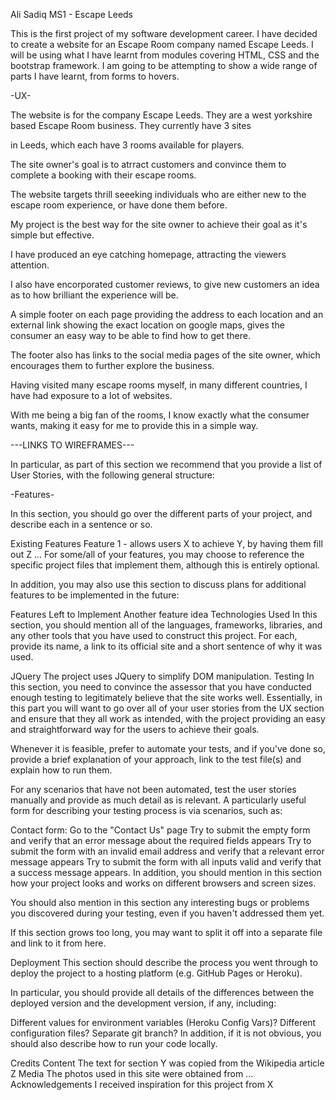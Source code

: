 Ali Sadiq MS1 - Escape Leeds

This is the first project of my software development career. I have decided to create a website for an Escape Room company named Escape Leeds.
I will be using what I have learnt from modules covering HTML, CSS and the bootstrap framework. I am going to be attempting to show a wide range
of parts I have learnt, from forms to hovers. 


-UX-

The website is for the company Escape Leeds. They are a west yorkshire based Escape Room business. They currently have 3 sites

in Leeds, which each have 3 rooms available for players. 

The site owner's goal is to atrract customers and convince them to complete a booking with their escape rooms.

The website targets thrill seeeking individuals who are either new to the escape room experience, or have done them before.

My project is the best way for the site owner to achieve their goal as it's simple but effective. 

I have produced an eye catching homepage, attracting the viewers attention. 

I also have encorporated customer reviews, to give new customers an idea as to how brilliant the experience will be. 

A simple footer on each page providing the address to each location and an external link showing the exact location on google maps, 
gives the consumer an easy way to be able to find how to get there.

The footer also has links to the social media pages of the site owner, which encourages them to further explore the business.

Having visited many escape rooms myself, in many different countries, I have had exposure to a lot of websites.

With me being a big fan of the rooms, I know exactly what the consumer wants, making it easy for me to provide this in a simple way.

---LINKS TO WIREFRAMES---

In particular, as part of this section we recommend that you provide a list of User Stories, with the following general structure:

-Features-

In this section, you should go over the different parts of your project, and describe each in a sentence or so.

Existing Features
Feature 1 - allows users X to achieve Y, by having them fill out Z
...
For some/all of your features, you may choose to reference the specific project files that implement them, although this is entirely optional.

In addition, you may also use this section to discuss plans for additional features to be implemented in the future:

Features Left to Implement
Another feature idea
Technologies Used
In this section, you should mention all of the languages, frameworks, libraries, and any other tools that you have used to construct this project. For each, provide its name, a link to its official site and a short sentence of why it was used.

JQuery
The project uses JQuery to simplify DOM manipulation.
Testing
In this section, you need to convince the assessor that you have conducted enough testing to legitimately believe that the site works well. Essentially, in this part you will want to go over all of your user stories from the UX section and ensure that they all work as intended, with the project providing an easy and straightforward way for the users to achieve their goals.

Whenever it is feasible, prefer to automate your tests, and if you've done so, provide a brief explanation of your approach, link to the test file(s) and explain how to run them.

For any scenarios that have not been automated, test the user stories manually and provide as much detail as is relevant. A particularly useful form for describing your testing process is via scenarios, such as:

Contact form:
Go to the "Contact Us" page
Try to submit the empty form and verify that an error message about the required fields appears
Try to submit the form with an invalid email address and verify that a relevant error message appears
Try to submit the form with all inputs valid and verify that a success message appears.
In addition, you should mention in this section how your project looks and works on different browsers and screen sizes.

You should also mention in this section any interesting bugs or problems you discovered during your testing, even if you haven't addressed them yet.

If this section grows too long, you may want to split it off into a separate file and link to it from here.

Deployment
This section should describe the process you went through to deploy the project to a hosting platform (e.g. GitHub Pages or Heroku).

In particular, you should provide all details of the differences between the deployed version and the development version, if any, including:

Different values for environment variables (Heroku Config Vars)?
Different configuration files?
Separate git branch?
In addition, if it is not obvious, you should also describe how to run your code locally.

Credits
Content
The text for section Y was copied from the Wikipedia article Z
Media
The photos used in this site were obtained from ...
Acknowledgements
I received inspiration for this project from X